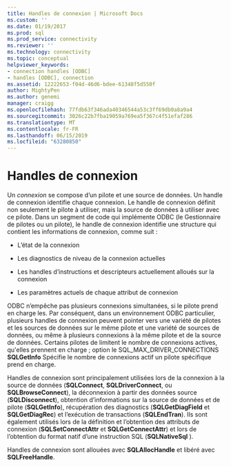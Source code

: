 ```yaml
---
title: Handles de connexion | Microsoft Docs
ms.custom: ''
ms.date: 01/19/2017
ms.prod: sql
ms.prod_service: connectivity
ms.reviewer: ''
ms.technology: connectivity
ms.topic: conceptual
helpviewer_keywords:
- connection handles [ODBC]
- handles [ODBC], connection
ms.assetid: 12222653-f04d-46d6-bdee-61348f5d550f
author: MightyPen
ms.author: genemi
manager: craigg
ms.openlocfilehash: 77fdb63f346ada40346544a53c3ff69db0a8a9a4
ms.sourcegitcommit: 3026c22b7fba19059a769ea5f367c4f51efaf286
ms.translationtype: MT
ms.contentlocale: fr-FR
ms.lasthandoff: 06/15/2019
ms.locfileid: "63280850"
---
```

# <a name="connection-handles"></a>Handles de connexion
Un *connexion* se compose d’un pilote et une source de données. Un handle de connexion identifie chaque connexion. Le handle de connexion définit non seulement le pilote à utiliser, mais la source de données à utiliser avec ce pilote. Dans un segment de code qui implémente ODBC (le Gestionnaire de pilotes ou un pilote), le handle de connexion identifie une structure qui contient les informations de connexion, comme suit :  
  
-   L’état de la connexion  
  
-   Les diagnostics de niveau de la connexion actuelles  
  
-   Les handles d’instructions et descripteurs actuellement alloués sur la connexion  
  
-   Les paramètres actuels de chaque attribut de connexion  
  
 ODBC n’empêche pas plusieurs connexions simultanées, si le pilote prend en charge les. Par conséquent, dans un environnement ODBC particulier, plusieurs handles de connexion peuvent pointer vers une variété de pilotes et les sources de données sur le même pilote et une variété de sources de données, ou même à plusieurs connexions à la même pilote et de la source de données. Certains pilotes de limitent le nombre de connexions actives, qu'elles prennent en charge ; option le SQL_MAX_DRIVER_CONNECTIONS **SQLGetInfo** Spécifie le nombre de connexions actif un pilote spécifique prend en charge.  
  
 Handles de connexion sont principalement utilisées lors de la connexion à la source de données (**SQLConnect**, **SQLDriverConnect**, ou **SQLBrowseConnect**), la déconnexion à partir des données source (**SQLDisconnect**), obtention d’informations sur la source de données et de pilote (**SQLGetInfo**), récupération des diagnostics (**SQLGetDiagField** et **SQLGetDiagRec**) et l’exécution de transactions (**SQLEndTran**). Ils sont également utilisés lors de la définition et l’obtention des attributs de connexion (**SQLSetConnectAttr** et **SQLGetConnectAttr**) et lors de l’obtention du format natif d’une instruction SQL (**SQLNativeSql** ).  
  
 Handles de connexion sont allouées avec **SQLAllocHandle** et libéré avec **SQLFreeHandle**.
